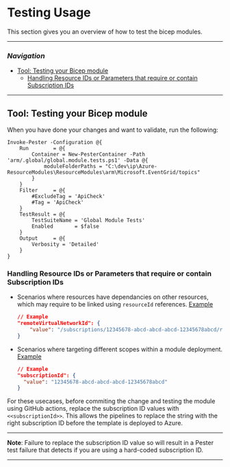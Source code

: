 # Testing Usage

This section gives you an overview of how to test the bicep modules.

---

### _Navigation_

- [Tool: Testing your Bicep module](#Tool-Testing-your-Bicep-module)
  - [Handling Resource IDs or Parameters that require or contain Subscription IDs](#handling-resource-ids-or-parameters-that-require-or-contain-subscription-ids)

---

## Tool: Testing your Bicep module

When you have done your changes and want to validate, run the following:

```pwsh
Invoke-Pester -Configuration @{
    Run        = @{
        Container = New-PesterContainer -Path 'arm/.global/global.module.tests.ps1' -Data @{
            moduleFolderPaths = "C:\dev\ip\Azure-ResourceModules\ResourceModules\arm\Microsoft.EventGrid/topics"
        }
    }
    Filter     = @{
        #ExcludeTag = 'ApiCheck'
        #Tag = 'ApiCheck'
    }
    TestResult = @{
        TestSuiteName = 'Global Module Tests'
        Enabled       = $false
    }
    Output     = @{
        Verbosity = 'Detailed'
    }
}
```

### Handling Resource IDs or Parameters that require or contain Subscription IDs

- Scenarios where resources have dependancies on other resources, which may require to be linked using `resourceId` references. [Example](../../arm/Microsoft.Network/virtualNetworksResources/virtualNetworkPeerings/.parameters/parameters.json)

    ```json
    // Example
    "remoteVirtualNetworkId": {
        "value": "/subscriptions/12345678-abcd-abcd-abcd-12345678abcd/resourceGroups/validation-rg/providers/Microsoft.Network/virtualNetworks/adp-sxx-az-vnet-weu-x-peer01"
    }
    ```

- Scenarios where targeting different scopes within a module deployment. [Example](../../arm/Microsoft.Authorization/policyDefinitions/.parameters/parameters.json)

    ```json
    // Example
    "subscriptionId": {
      "value": "12345678-abcd-abcd-abcd-12345678abcd"
    }
    ```

For these usecases, before commiting the change and testing the module using GitHub actions, replace the subscription ID values with `<<subscriptionId>>`. This allows the pipelines to replace the string with the right subscription ID before the template is deployed to Azure.

---
**Note**: Failure to replace the subscription ID value so will result in a Pester test failure that detects if you are using a hard-coded subscription ID.

---
